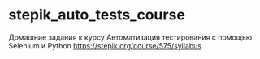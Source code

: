 # stepik_auto_tests_course
Домашние задания к курсу
Автоматизация тестирования с помощью Selenium и Python
https://stepik.org/course/575/syllabus
